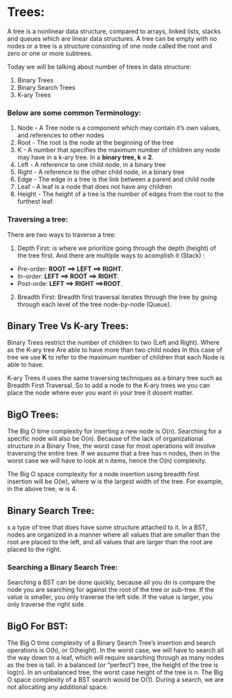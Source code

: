 # Trees:
A tree is a nonlinear data structure, compared to arrays, linked lists, stacks and queues which are linear data structures. A tree can be empty with no nodes or a tree is a structure consisting of one node called the root and zero or one or more subtrees.

Today we will be talking about number of trees in data structure:
1. Binary Trees
2. Binary Search Trees
3. K-ary Trees

### Below are some common Terminology:

1. Node - A Tree node is a component which may contain it’s own values, and references to other nodes
2. Root - The root is the node at the beginning of the tree
3. K - A number that specifies the maximum number of children any node may have in a k-ary tree. In a **binary tree, k = 2**.
4. Left - A reference to one child node, in a binary tree
5. Right - A reference to the other child node, in a binary tree
6. Edge - The edge in a tree is the link between a parent and child node
7. Leaf - A leaf is a node that does not have any children
8. Height - The height of a tree is the number of edges from the root to the furthest leaf.

### Traversing a tree:
There are two ways to traverse a tree:

1. Depth First: is where we prioritize going through the depth (height) of the tree first. And there are multiple ways to acomplish it (Stack) :
 * Pre-order: **ROOT ==> LEFT ==> RIGHT**.
 * In-order: **LEFT ==> ROOT ==> RIGHT**.
 * Post-orde: **LEFT ==> RIGHT ==>ROOT**. 
2. Breadth First: Breadth first traversal iterates through the tree by going through each level of the tree node-by-node (Queue).

## Binary Tree Vs K-ary Trees:
 Binary Trees restrict the number of children to two (Left and Right). Where as the K-ary tree Are able to have more than two child nodes In this case of tree we use **K** to refer to the maximum number of children that each Node is able to have.

 K-ary Trees it uses the same traversing techniques as a binary tree such as Breadth First Traversal.
 So to add a node to the K-ary trees we you can place the node where ever you want in your tree it dosent matter.

 ## BigO Trees:
 The Big O time complexity for inserting a new node is O(n). Searching for a specific node will also be O(n). Because of the lack of organizational structure in a Binary Tree, the worst case for most operations will involve traversing the entire tree. If we assume that a tree has n nodes, then in the worst case we will have to look at n items, hence the O(n) complexity.

 The Big O space complexity for a node insertion using breadth first insertion will be O(w), where w is the largest width of the tree. For example, in the above tree, w is 4.

 ## Binary Search Tree:
 s a type of tree that does have some structure attached to it. In a BST, nodes are organized in a manner where all values that are smaller than the root are placed to the left, and all values that are larger than the root are placed to the right.

 ### Searching a Binary Search Tree:
 Searching a BST can be done quickly, because all you do is compare the node you are searching for against the root of the tree or sub-tree. If the value is smaller, you only traverse the left side. If the value is larger, you only traverse the right side.

 ## BigO For BST:
 The Big O time complexity of a Binary Search Tree’s insertion and search operations is O(h), or O(height). In the worst case, we will have to search all the way down to a leaf, which will require searching through as many nodes as the tree is tall. In a balanced (or “perfect”) tree, the height of the tree is log(n). In an unbalanced tree, the worst case height of the tree is n.
The Big O space complexity of a BST search would be O(1). During a search, we are not allocating any additional space.


